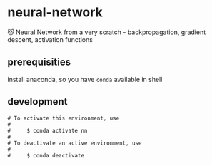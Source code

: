 # neural-network

🐱 Neural Network from a very scratch - backpropagation, gradient descent, activation functions

## prerequisities

install anaconda, so you have `conda` available in shell

## development

```
# To activate this environment, use
#
#     $ conda activate nn
#
# To deactivate an active environment, use
#
#     $ conda deactivate
```
